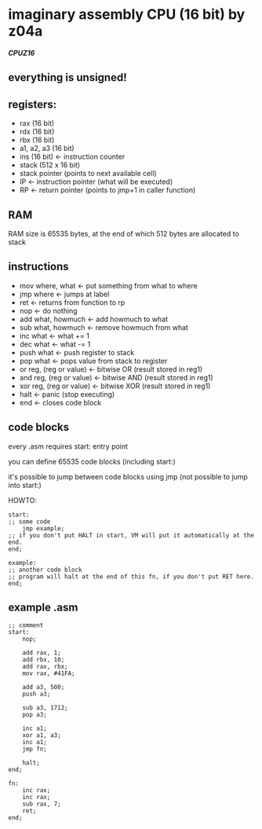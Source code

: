 # imaginary assembly CPU (16 bit) by z04a 
***CPUZ16***

## everything is unsigned!

## registers:
- rax (16 bit)
- rdx (16 bit)
- rbx (16 bit)
- a1, a2, a3 (16 bit)
- ins (16 bit) <- instruction counter
- stack (512 x 16 bit)
- stack pointer (points to next available cell)
- IP <- instruction pointer (what will be executed)
- RP <- return pointer (points to jmp+1 in caller function)

## RAM
RAM size is 65535 bytes, at the end of which 512 bytes are allocated to stack

## instructions
- mov where, what <- put something from what to where
- jmp where <- jumps at label 
- ret <- returns from function to rp
- nop <- do nothing
- add what, howmuch <- add howmuch to what
- sub what, howmuch <- remove howmuch from what
- inc what <- what += 1
- dec what <- what -= 1
- push what <- push register to stack
- pop what <- pops value from stack to register
- or reg, (reg or value) <- bitwise OR (result stored in reg1)
- and reg, (reg or value) <- bitwise AND (result stored in reg1)
- xor reg, (reg or value) <- bitwise XOR (result stored in reg1)
- halt <- panic (stop executing)
- end <- closes code block

## code blocks
every .asm requires start: entry point

you can define 65535 code blocks (including start:)

it's possible to jump between code blocks using jmp (not possible to jump into start:)


HOWTO:

```
start:
;; some code
    jmp example;
;; if you don't put HALT in start, VM will put it automatically at the end.
end;

example:
;; another code block
;; program will halt at the end of this fn, if you don't put RET here.
end;
```

## example .asm

```
;; comment
start:
    nop;

    add rax, 1;
    add rbx, 10;
    add rax, rbx;
    mov rax, #41FA;

    add a3, 500;
    push a3;
    
    sub a3, 1712;
    pop a3;

    inc a1;
    xor a1, a3;
    inc a1;
    jmp fn;

    halt;
end;

fn:
    inc rax;
    inc rax;
    sub rax, 7;
    ret;
end;

```


